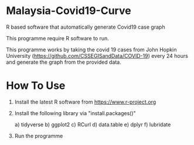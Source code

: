 # Malaysia-Covid19-Curve
R based software that automatically generate Covid19 case graph

This programme require R software to run.

This programme works by taking the covid 19 cases from John Hopkin University (https://github.com/CSSEGISandData/COVID-19) every 24 hours and generate the graph from the provided data.

# How To Use
1) Install the latest R software from https://www.r-project.org
2) Install the following library via "install.packages()"

    a) tidyverse
    b) ggplot2
    c) RCurl
    d) data.table
    e) dplyr
    f) lubridate

3) Run the programme
